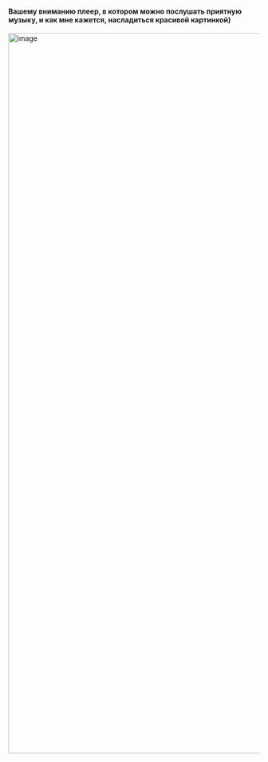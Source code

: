 <h4>Вашему вниманию плеер, в котором можно послушать приятную музыку, и как мне кажется, насладиться красивой картинкой)</h4>

<img width="1440" alt="image" src="https://github.com/user-attachments/assets/40af6904-f715-4118-9b5c-1d297bf0aa6f">

